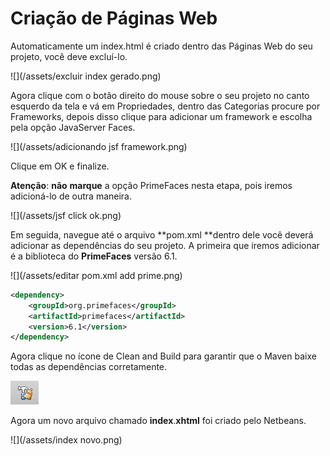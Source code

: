 # Criação de Páginas Web

Automaticamente um index.html é criado dentro das Páginas Web do seu projeto, você deve excluí-lo.

![](/assets/excluir index gerado.png)

Agora clique com o botão direito do mouse sobre o seu projeto no canto esquerdo da tela e vá em Propriedades, dentro das Categorias procure por Frameworks, depois disso clique para adicionar um framework e escolha pela opção JavaServer Faces.

![](/assets/adicionando jsf framework.png)

Clique em OK e finalize.

**Atenção**: **não** **marque** a opção PrimeFaces nesta etapa, pois iremos adicioná-lo de outra maneira.

![](/assets/jsf click ok.png)

Em seguida, navegue até o arquivo **pom.xml **dentro dele você deverá adicionar as dependências do seu projeto. A primeira que iremos adicionar é a biblioteca do **PrimeFaces** versão 6.1.

![](/assets/editar pom.xml add prime.png)

```XML
<dependency>
    <groupId>org.primefaces</groupId>
    <artifactId>primefaces</artifactId>
    <version>6.1</version>
</dependency>
```

Agora clique no ícone de Clean and Build para garantir que o Maven baixe todas as dependências corretamente.

![](/assets/rebuild.png)

Agora um novo arquivo chamado **index**.**xhtml** foi criado pelo Netbeans.

![](/assets/index novo.png)

